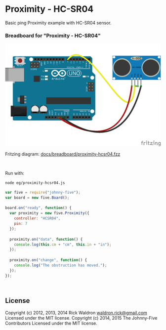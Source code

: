 <!--remove-start-->

# Proximity - HC-SR04

<!--remove-end-->


Basic ping Proximity example with HC-SR04 sensor.





### Breadboard for "Proximity - HC-SR04"



![docs/breadboard/proximity-hcsr04.png](breadboard/proximity-hcsr04.png)<br>

Fritzing diagram: [docs/breadboard/proximity-hcsr04.fzz](breadboard/proximity-hcsr04.fzz)

&nbsp;




Run with:
```bash
node eg/proximity-hcsr04.js
```


```javascript
var five = require("johnny-five");
var board = new five.Board();

board.on("ready", function() {
  var proximity = new five.Proximity({
    controller: "HCSR04",
    pin: 7
  });

  proximity.on("data", function() {
    console.log(this.cm + "cm", this.in + "in");
  });

  proximity.on("change", function() {
    console.log("The obstruction has moved.");
  });
});

```








&nbsp;

<!--remove-start-->

## License
Copyright (c) 2012, 2013, 2014 Rick Waldron <waldron.rick@gmail.com>
Licensed under the MIT license.
Copyright (c) 2014, 2015 The Johnny-Five Contributors
Licensed under the MIT license.

<!--remove-end-->
